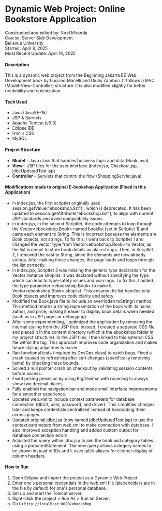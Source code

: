 # Dynamic Web Project: Online Bookstore Application
Constructed and edited by: Noel Miranda  
Course: Server Side Development  
Bellevue University  
Started: April 8, 2025  
Most Recent Update: April 16, 2025

#### Description
This is a dynamic web project from the Beginning Jakarta EE Web Development book by Luciano Manelli and Giulio Zambon.
It follows a MVC (Model-View-Controller) structure. 
It is also modified slightly for better readability and optimization.

#### Tech Used 
- Java (JavaSE-15)
- JSP & Servlets
- Apache Tomcat (v9.0)
- Eclipse IDE
- Html / CSS
- MySQL

#### Project Structure
- **Model** - Java class that handles business logic and data (Book.java)
- **View** - JSP files for the user interface (index.jsp, Checkout.jsp, jdbcUpdatedTest.jsp)
- **Controller** - Servlets that control the flow (ShoppingServlet.java)

#### Modifications made to original E-bookshop Application (Fixed in this Application)
- In index.jsp, the first scriptlet originally used session.getValue("ebookshop.list");, which is deprecated. It has been updated to session.getAttribute("ebookshop.list"); to align with current JSP standards and avoid compatibility issues.
- In index.jsp, in the second Scriptlet, the code attempts to loop through the Vector<ebookshop.Book> named booklist (set in Scriptlet 1) and casts each element to String. This is incorrect because the elements are Book objects, not strings.
To fix this, I went back to Scriptlet 1 and changed the vector type from Vector<ebookshop.Book> to Vector<String>, as the list is meant to store book details as plain strings. Then, in Scriptlet 2, I removed the cast to String, since the elements are now already strings. After making these changes, the page loads and loops through the list correctly.
- In index.jsp, Scriptlet 3 was missing the generic type declaration for the Vector instance shoplist. It was declared without specifying the type, which can lead to type-safety issues and warnings. To fix this, I added the type parameter <ebookshop.Book> to make it Vector<ebookshop.Book> shoplist. This ensures the list handles only Book objects and improves code clarity and safety.
- Modified the Book.java file to include an overridden toString() method. This method returns a string representation of the book with its name, author, and price, making it easier to display book details when needed (such as in JSP pages or debugging).
- After some experimenting, I optimized the application by removing the internal styling from the JSP files. Instead, I created a separate CSS file and placed it in the content directory (which is the ebookshop folder in my project structure). In the JSP files, I then linked to this external CSS file within the <head> tag. This approach improves code organization and makes future styling adjustments easier.
- Ran functional tests (inspired by DevOps class) to catch bugs. Fixed a crash caused by refreshing after cart changes (specifically removing items) by checking index bounds.
- Solved a null pointer crash on checkout by validating session contents before access.
- Fixed pricing precision by using BigDecimal with rounding to always show two decimal places.
- Fully enabled the navigation bar and made small interface improvements for a smoother experience.
- Updated web.xml to include context parameters for database connection (dbUrl, user, password, and driver). This simplifies changes later and keeps credentials centralized instead of hardcoding them across pages.
- Updated original jdbc.jsp (now named jdbcUpdatedTest.jsp) to use the context parameters from web.xml to make connection with database. I also improved exception handling and added custom output for database connection errors.
- Adjusted the query within jdbc.jsp to join the book and category tables using a preparedStatement. The new query allows category names to be shown instead of IDs and it uses table aliases for cleaner display of column headers.

#### How to Run 
1. Open Eclipse and import the project as a Dynamic Web Project.
2. Enter one's personal credentials in the web.xml file (placeholders are in the file by       default) for one's personal database.
3. Set up and start the Tomcat server.
4. Right-click the project > Run As > Run on Server.
5. Go to `http://localhost:8080/ebookshop`.